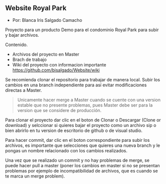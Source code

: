 ## Website Royal Park
- Por: Blanca Iris Salgado Camacho

Proyecto para un producto Demo para el condominio Royal Park para subir y bajar archivos. 

Contenido.

* Archivos del proyecto en Master
* Brach de trabajo
* Wiki del proyecto con informacion importante https://github.com/bisalgado/Website/wiki 

Se recomienda clonar el repositorio para trabajar de manera local. 
Subir los cambios en una branch independiente para así evitar modificaciones directas a Master. 
>Unicamente hacer merge a Master cuando se cuente con una version estable que no presente problemas, pues Master debe ser para la version que se considere de producción.

Para clonar el proyecto dar clic en el boton de Clonar o Descargar (Clone or download) y selccionar si quieres bajar el proyecto como un archivo sip o bien abrirlo en tu version de escritorio de github o de visual studio.

Para hacer commit, dar clic en el boton correspondiente para subir los archivos, es importante que selecciones que quieres una nueva branch y le pongas un nombre relacionado con los cambios realizados. 

Una vez que se realizado un commit y no hay problemas de merge, se puede hacer pull a master (poner los cambios en master si no se presentan problemas por ejemplo de incompatibilidad de archivos, que es cuando se te marca un merge problem).

 
 

 

